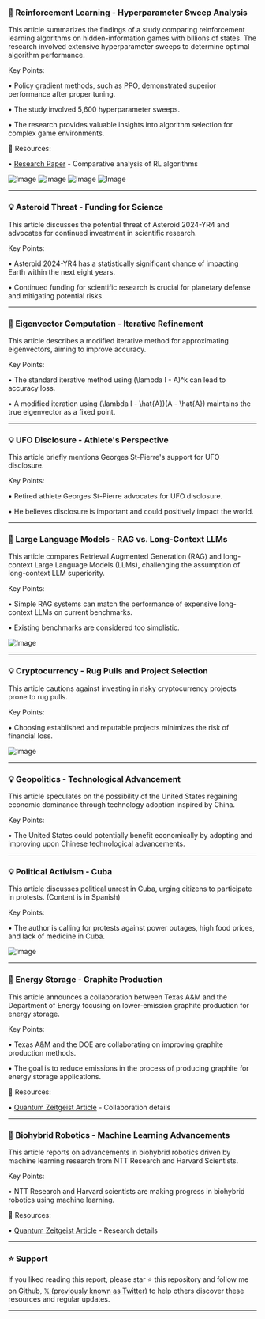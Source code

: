 ### 🤖 Reinforcement Learning - Hyperparameter Sweep Analysis

This article summarizes the findings of a study comparing reinforcement learning algorithms on hidden-information games with billions of states.  The research involved extensive hyperparameter sweeps to determine optimal algorithm performance.

Key Points:

• Policy gradient methods, such as PPO, demonstrated superior performance after proper tuning.


• The study involved 5,600 hyperparameter sweeps.


• The research provides valuable insights into algorithm selection for complex game environments.


🔗 Resources:

• [Research Paper](https://arxiv.org/abs/2502.08938) - Comparative analysis of RL algorithms

![Image](https://pbs.twimg.com/media/GjxFgEmXkAEi1Yk?format=jpg&name=360x360)
![Image](https://pbs.twimg.com/media/GjxFhceXAAARJsO?format=jpg&name=360x360)
![Image](https://pbs.twimg.com/media/GjxFje_XYAA5AoK?format=jpg&name=360x360)
![Image](https://pbs.twimg.com/media/GjxFkrfW8AALqda?format=jpg&name=360x360)



---

### 💡 Asteroid Threat - Funding for Science

This article discusses the potential threat of Asteroid 2024-YR4 and advocates for continued investment in scientific research.


Key Points:

• Asteroid 2024-YR4 has a statistically significant chance of impacting Earth within the next eight years.


•  Continued funding for scientific research is crucial for planetary defense and mitigating potential risks.



---

### 🤖 Eigenvector Computation - Iterative Refinement

This article describes a modified iterative method for approximating eigenvectors, aiming to improve accuracy.


Key Points:

• The standard iterative method using  (\lambda I - A)^k can lead to accuracy loss.


• A modified iteration using (\lambda I - \hat{A})(A - \hat{A}) maintains the true eigenvector as a fixed point.


---

### 💡 UFO Disclosure - Athlete's Perspective

This article briefly mentions Georges St-Pierre's support for UFO disclosure.


Key Points:

• Retired athlete Georges St-Pierre advocates for UFO disclosure.


• He believes disclosure is important and could positively impact the world.



---

### 🤖 Large Language Models - RAG vs. Long-Context LLMs

This article compares Retrieval Augmented Generation (RAG) and long-context Large Language Models (LLMs), challenging the assumption of long-context LLM superiority.


Key Points:

• Simple RAG systems can match the performance of expensive long-context LLMs on current benchmarks.


• Existing benchmarks are considered too simplistic.



![Image](https://pbs.twimg.com/media/Gjw68ayWQAAqTpZ?format=jpg&name=small)

---

### 💡 Cryptocurrency - Rug Pulls and Project Selection

This article cautions against investing in risky cryptocurrency projects prone to rug pulls.


Key Points:

• Choosing established and reputable projects minimizes the risk of financial loss.



![Image](https://pbs.twimg.com/media/GjyVuHQXMAA2Z0j?format=jpg&name=900x900)

---

### 💡 Geopolitics - Technological Advancement

This article speculates on the possibility of the United States regaining economic dominance through technology adoption inspired by China.


Key Points:

• The United States could potentially benefit economically by adopting and improving upon Chinese technological advancements.



---

### 💡 Political Activism - Cuba

This article discusses political unrest in Cuba, urging citizens to participate in protests.  (Content is in Spanish)


Key Points:

•  The author is calling for protests against power outages, high food prices, and lack of medicine in Cuba.


![Image](https://pbs.twimg.com/media/Gjwyi7DW8AA9ZOd?format=jpg&name=small)


---

### 🚀 Energy Storage - Graphite Production

This article announces a collaboration between Texas A&M and the Department of Energy focusing on lower-emission graphite production for energy storage.


Key Points:

•  Texas A&M and the DOE are collaborating on improving graphite production methods.


• The goal is to reduce emissions in the process of producing graphite for energy storage applications.


🔗 Resources:

• [Quantum Zeitgeist Article](https://quantumzeitgeist.com/revolutionizing-energy-storage-texas-am-and-doe-collab…) - Collaboration details


---

### 🚀 Biohybrid Robotics - Machine Learning Advancements

This article reports on advancements in biohybrid robotics driven by machine learning research from NTT Research and Harvard Scientists.


Key Points:

• NTT Research and Harvard scientists are making progress in biohybrid robotics using machine learning.


🔗 Resources:

• [Quantum Zeitgeist Article](https://quantumzeitgeist.com/ntt-research-and-harvard-scientists-revolutionize-biohybrid-rob…) - Research details


---

### ⭐️ Support

If you liked reading this report, please star ⭐️ this repository and follow me on [Github](https://github.com/Drix10), [𝕏 (previously known as Twitter)](https://x.com/DRIX_10_) to help others discover these resources and regular updates.

---